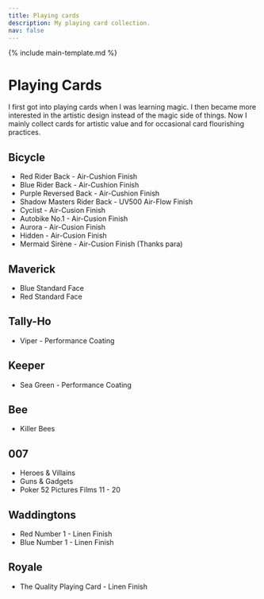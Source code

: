 ```yaml
---
title: Playing cards
description: My playing card collection.
nav: false
---
```


{% include main-template.md %}

# Playing Cards

I first got into playing cards when I was learning magic. I then became more interested in the artistic design instead of the magic side of things. Now I mainly collect cards for artistic value and for occasional card flourishing practices.

## Bicycle

* Red Rider Back - Air-Cushion Finish
* Blue Rider Back - Air-Cushion Finish
* Purple Reversed Back - Air-Cushion Finish
* Shadow Masters Rider Back - UV500 Air-Flow Finish
* Cyclist - Air-Cusion Finish
* Autobike No.1 - Air-Cusion Finish
* Aurora - Air-Cusion Finish
* Hidden - Air-Cusion Finish
* Mermaid Sirène - Air-Cusion Finish (Thanks para)

## Maverick

* Blue Standard Face
* Red Standard Face

## Tally-Ho

* Viper - Performance Coating

## Keeper

* Sea Green - Performance Coating

## Bee

* Killer Bees

## 007

* Heroes & Villains
* Guns & Gadgets
* Poker 52 Pictures Films 11 - 20

## Waddingtons

* Red Number 1 - Linen Finish
* Blue Number 1 - Linen Finish

## Royale

* The Quality Playing Card - Linen Finish